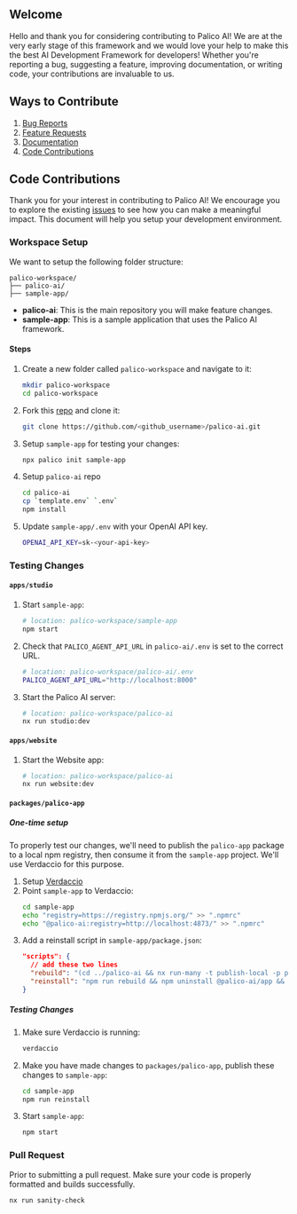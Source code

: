## Welcome
Hello and thank you for considering contributing to Palico AI! We are at the very early stage of this framework and we would love your help to make this the best AI Development Framework for developers! Whether you're reporting a bug, suggesting a feature, improving documentation, or writing code, your contributions are invaluable to us.

## Ways to Contribute
1. [Bug Reports](https://github.com/palico-ai/palico-ai/issues/new?assignees=&labels=&projects=&template=bug_report.md&title=)
2. [Feature Requests](https://github.com/palico-ai/palico-ai/issues/new?assignees=&labels=&projects=&template=feature_request.md&title=)
3. [Documentation](https://github.com/palico-ai/docs)
4. [Code Contributions](#code-contributions)


## Code Contributions
Thank you for your interest in contributing to Palico AI! 
We encourage you to explore the existing [issues](https://github.com/palico-ai/palico-ai/issues) to see how you can make a meaningful impact. This document will help you setup your development environment.

### Workspace Setup
We want to setup the following folder structure:
```
palico-workspace/
├── palico-ai/
├── sample-app/
```
- **palico-ai**: This is the main repository you will make feature changes.
- **sample-app**: This is a sample application that uses the Palico AI framework.

#### Steps
1. Create a new folder called `palico-workspace` and navigate to it:
    ```bash
    mkdir palico-workspace
    cd palico-workspace
    ```
2. Fork this [repo](https://github.com/palico-ai/palico-ai) and clone it:
    ```bash
    git clone https://github.com/<github_username>/palico-ai.git
    ```
3. Setup `sample-app` for testing your changes:
    ```bash
    npx palico init sample-app
    ```
4. Setup `palico-ai` repo 
    ```bash
    cd palico-ai
    cp `template.env` `.env`
    npm install
    ```

5. Update `sample-app/.env` with your OpenAI API key.
    ```bash
    OPENAI_API_KEY=sk-<your-api-key>
    ```

### Testing Changes
#### `apps/studio`
1. Start `sample-app`:
    ```bash
    # location: palico-workspace/sample-app
    npm start
    ```
2. Check that `PALICO_AGENT_API_URL` in `palico-ai/.env` is set to the correct URL.
    ```bash
    # location: palico-workspace/palico-ai/.env
    PALICO_AGENT_API_URL="http://localhost:8000"
    ```
3. Start the Palico AI server:
    ```bash
    # location: palico-workspace/palico-ai
    nx run studio:dev
    ```

#### `apps/website`
1. Start the Website app:
    ```bash
    # location: palico-workspace/palico-ai
    nx run website:dev
    ```

#### `packages/palico-app`
##### One-time setup
To properly test our changes, we'll need to publish the `palico-app` package to a local npm registry, then consume it from the `sample-app` project. We'll use Verdaccio for this purpose.
1. Setup [Verdaccio](https://verdaccio.org/docs/installation/)
2. Point `sample-app` to Verdaccio:
    ```bash
    cd sample-app
    echo "registry=https://registry.npmjs.org/" >> ".npmrc"
    echo "@palico-ai:registry=http://localhost:4873/" >> ".npmrc"
    ```
3. Add a reinstall script in `sample-app/package.json`:
    ```json
    "scripts": {
      // add these two lines
      "rebuild": "(cd ../palico-ai && nx run-many -t publish-local -p palico-app -p common)",
      "reinstall": "npm run rebuild && npm uninstall @palico-ai/app && npm install @palico-ai/app"
    }
    ```
##### Testing Changes
1. Make sure Verdaccio is running:
    ```bash
    verdaccio
    ```
2. Make you have made changes to `packages/palico-app`, publish these changes to `sample-app`:
    ```bash
    cd sample-app
    npm run reinstall
    ```
3. Start `sample-app`:
    ```bash
    npm start
    ```

### Pull Request
Prior to submitting a pull request. Make sure your code is properly formatted and builds successfully. 
```bash
nx run sanity-check
```